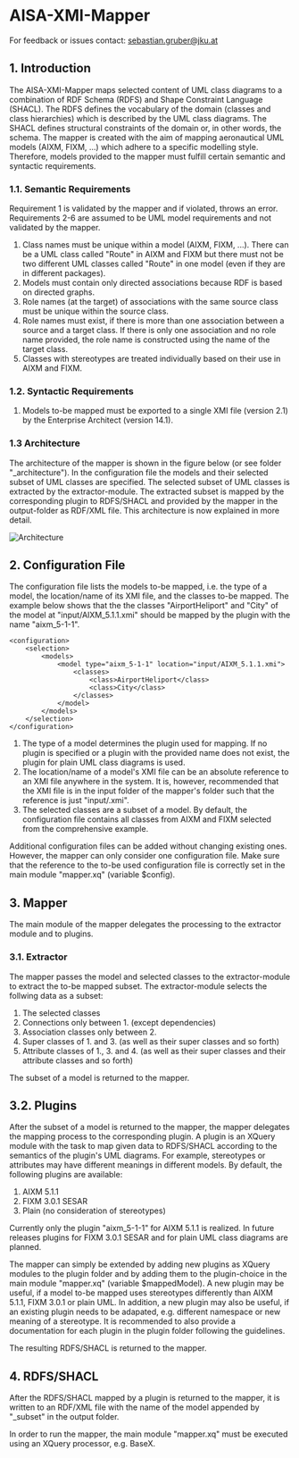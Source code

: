 # AISA-XMI-Mapper

For feedback or issues contact: sebastian.gruber@jku.at 

## 1. Introduction

The AISA-XMI-Mapper maps selected content of UML class diagrams to a combination of RDF Schema (RDFS) and Shape Constraint Language (SHACL). The RDFS defines the vocabulary of the domain (classes and class hierarchies) which is described by the UML class diagrams. The SHACL defines structural constraints of the domain or, in other words, the schema. The mapper is created with the aim of mapping aeronautical UML models (AIXM, FIXM, ...) which adhere to a specific modelling style. Therefore, models provided to the mapper must fulfill certain semantic and syntactic requirements.

### 1.1. Semantic Requirements

Requirement 1 is validated by the mapper and if violated, throws an error. Requirements 2-6 are assumed to be UML model requirements and not validated by the mapper.

1. Class names must be unique within a model (AIXM, FIXM, ...). There can be a UML class called "Route" in AIXM and FIXM but there must not be two different UML classes called "Route" in one model (even if they are in different packages).
2. Models must contain only directed associations because RDF is based on directed graphs.          
3. Role names (at the target) of associations with the same source class must be unique within the source class.      
4. Role names must exist, if there is more than one association between a source and a target class. If there is only one association and no role name provided, the role name is constructed using the name of the target class.
5. Classes with stereotypes are treated individually based on their use in AIXM and FIXM.
      
### 1.2. Syntactic Requirements

1. Models to-be mapped must be exported to a single XMI file (version 2.1) by the Enterprise Architect (version 14.1).

### 1.3 Architecture

The architecture of the mapper is shown in the figure below (or see folder "\_architecture"). In the configuration file the models and their selected subset of UML classes are specified. The selected subset of UML classes is extracted by the extractor-module. The extracted subset is mapped by the corresponding plugin to RDFS/SHACL and provided by the mapper in the output-folder as RDF/XML file. This architecture is now explained in more detail.

![Architecture](https://github.com/bastlyo/AISA-XMI-Mapper/blob/main/_architecture/architecture.JPG)

## 2. Configuration File

The configuration file lists the models to-be mapped, i.e. the type of a model, the location/name of its XMI file, and the classes to-be mapped. The example below shows that the the classes "AirportHeliport" and "City" of the model at "input/AIXM_5.1.1.xmi" should be mapped by the plugin with the name "aixm_5-1-1".

	<configuration>
		<selection>
			<models>
				<model type="aixm_5-1-1" location="input/AIXM_5.1.1.xmi">
					<classes>
						<class>AirportHeliport</class>
						<class>City</class>
					</classes>
				</model>
			</models>
		</selection>
	</configuration>

1. The type of a model determines the plugin used for mapping. If no plugin is specified or a plugin with the provided name does not exist, the plugin for plain UML class diagrams is used. 
2. The location/name of a model's XMI file can be an absolute reference to an XMI file anywhere in the system. It is, however, recommended that the XMI file is in the input folder of the mapper's folder such that the reference is just "input/<fileName>.xmi".
3. The selected classes are a subset of a model. By default, the configuration file contains all classes from AIXM and FIXM selected from the comprehensive example.

Additional configuration files can be added without changing existing ones. However, the mapper can only consider one configuration file. Make sure that the reference to the to-be used configuration file is correctly set in the main module "mapper.xq" (variable $config). 

## 3. Mapper

The main module of the mapper delegates the processing to the extractor module and to plugins.

### 3.1. Extractor

The mapper passes the model and selected classes to the extractor-module to extract the to-be mapped subset. The extractor-module selects the follwing data as a subset:

1. The selected classes
2. Connections only between 1. (except dependencies)
3. Association classes only between 2.
4. Super classes of 1. and 3. (as well as their super classes and so forth)
5. Attribute classes of 1., 3. and 4. (as well as their super classes and their attribute classes and so forth)

The subset of a model is returned to the mapper.

## 3.2. Plugins

After the subset of a model is returned to the mapper, the mapper delegates the mapping process to the corresponding plugin. A plugin is an XQuery module with the task to map given data to RDFS/SHACL according to the semantics of the plugin's UML diagrams. For example, stereotypes or attributes may have different meanings in different models. By default, the following plugins are available:

1. AIXM 5.1.1
2. FIXM 3.0.1 SESAR
3. Plain (no consideration of stereotypes)

Currently only the plugin "aixm_5-1-1" for AIXM 5.1.1 is realized. In future releases plugins for FIXM 3.0.1 SESAR and for plain UML class diagrams are planned.

The mapper can simply be extended by adding new plugins as XQuery modules to the plugin folder and by adding them to the plugin-choice in the main module "mapper.xq" (variable $mappedModel). A new plugin may be useful, if a model to-be mapped uses stereotypes differently than AIXM 5.1.1, FIXM 3.0.1 or plain UML. In addition, a new plugin may also be useful, if an existing plugin needs to be adapated, e.g. different namespace or new meaning of a stereotype. It is recommended to also provide a documentation for each plugin in the plugin folder following the guidelines.

The resulting RDFS/SHACL is returned to the mapper.

## 4. RDFS/SHACL

After the RDFS/SHACL mapped by a plugin is returned to the mapper, it is written to an RDF/XML file with the name of the model appended by "\_subset" in the output folder.


In order to run the mapper, the main module "mapper.xq" must be executed using an XQuery processor, e.g. BaseX.
